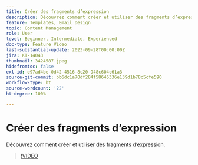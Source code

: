 ```yaml
---
title: Créer des fragments d’expression
description: Découvrez comment créer et utiliser des fragments d’expression.
feature: Templates, Email Design
topic: Content Management
role: User
level: Beginner, Intermediate, Experienced
doc-type: Feature Video
last-substantial-update: 2023-09-28T00:00:00Z
jira: KT-14043
thumbnail: 3424587.jpeg
hidefromtoc: false
exl-id: e97ad4be-0d42-4516-8c20-948c604c61a3
source-git-commit: bb6dc1a70df284f58645336e139d1b78c5cfe590
workflow-type: ht
source-wordcount: '22'
ht-degree: 100%

---
```


# Créer des fragments d’expression

Découvrez comment créer et utiliser des fragments d’expression.

>[!VIDEO](https://video.tv.adobe.com/v/3424587/?learn=on)
